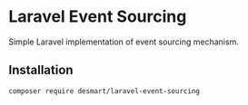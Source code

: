 # Laravel Event Sourcing

Simple Laravel implementation of event sourcing mechanism.

## Installation
```
composer require desmart/laravel-event-sourcing
```
